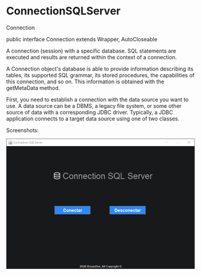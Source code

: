 # ConnectionSQLServer

Connection

public interface Connection
extends Wrapper, AutoCloseable

A connection (session) with a specific database. SQL statements are executed and 
results are returned within the context of a connection.

A Connection object's database is able to provide information describing its tables, 
its supported SQL grammar, its stored procedures, the capabilities of this connection, 
and so on. This information is obtained with the getMetaData method.

First, you need to establish a connection with the data source you want to use. 
A data source can be a DBMS, a legacy file system, or some other source of data with 
a corresponding JDBC driver. Typically, a JDBC application connects to a target data 
source using one of two classes.

Screenshots: 

![Image](https://github.com/BrunoBeltreGuzman/ConnectionSQLServer/blob/master/Screenshot.png)
